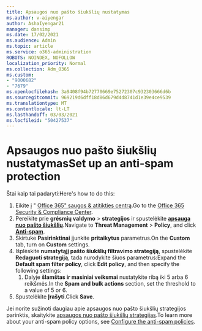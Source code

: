 ```yaml
---
title: Apsaugos nuo pašto šiukšlių nustatymas
ms.author: v-aiyengar
author: AshaIyengar21
manager: dansimp
ms.date: 17/02/2021
ms.audience: Admin
ms.topic: article
ms.service: o365-administration
ROBOTS: NOINDEX, NOFOLLOW
localization_priority: Normal
ms.collection: Adm_O365
ms.custom:
- "9000682"
- "7679"
ms.openlocfilehash: 3a9408f94b72770669e75272307c932303666d6b
ms.sourcegitcommit: 969219d6dff18d86d679d4d8741d1e39e4ce9539
ms.translationtype: MT
ms.contentlocale: lt-LT
ms.lasthandoff: 03/03/2021
ms.locfileid: "50427537"
---
```

# <a name="set-up-an-anti-spam-protection"></a><span data-ttu-id="d34ea-102">Apsaugos nuo pašto šiukšlių nustatymas</span><span class="sxs-lookup"><span data-stu-id="d34ea-102">Set up an anti-spam protection</span></span>

<span data-ttu-id="d34ea-103">Štai kaip tai padaryti:</span><span class="sxs-lookup"><span data-stu-id="d34ea-103">Here's how to do this:</span></span>

1. <span data-ttu-id="d34ea-104">Eikite į " [Office 365" saugos & atitikties centrą](https://go.microsoft.com/fwlink/p/?linkid=2077143).</span><span class="sxs-lookup"><span data-stu-id="d34ea-104">Go to the [Office 365 Security & Compliance Center](https://go.microsoft.com/fwlink/p/?linkid=2077143).</span></span>
1. <span data-ttu-id="d34ea-105">Pereikite prie **grėsmių valdymo**  >  **strategijos** ir spustelėkite **[apsauga nuo pašto šiukšlių](https://go.microsoft.com/fwlink/p/?linkid=2077143)**.</span><span class="sxs-lookup"><span data-stu-id="d34ea-105">Navigate to **Threat Management** > **Policy**, and click **[Anti-spam](https://go.microsoft.com/fwlink/p/?linkid=2077143)**.</span></span>
1. <span data-ttu-id="d34ea-106">Skirtuke **Pasirinktinai** įjunkite **pritaikytus** parametrus.</span><span class="sxs-lookup"><span data-stu-id="d34ea-106">On the **Custom** tab, turn on **Custom** settings.</span></span>
1. <span data-ttu-id="d34ea-107">Išplėskite **numatytąjį pašto šiukšlių filtravimo strategiją**, spustelėkite **Redaguoti strategiją**, tada nurodykite šiuos parametrus:</span><span class="sxs-lookup"><span data-stu-id="d34ea-107">Expand the **Default spam filter policy**,  click **Edit policy**, and then specify the following settings:</span></span>
    1. <span data-ttu-id="d34ea-108">Dalyje **šlamštas ir masiniai veiksmai** nustatykite ribą iki 5 arba 6 reikšmės.</span><span class="sxs-lookup"><span data-stu-id="d34ea-108">In the **Spam and bulk actions** section, set the threshold to a value of 5 or 6.</span></span>
1. <span data-ttu-id="d34ea-109">Spustelėkite **Įrašyti**.</span><span class="sxs-lookup"><span data-stu-id="d34ea-109">Click **Save**.</span></span>

<span data-ttu-id="d34ea-110">Jei norite sužinoti daugiau apie apsaugos nuo pašto šiukšlių strategijos parinktis, skaitykite [apsaugos nuo pašto šiukšlių strategijas](https://go.microsoft.com/fwlink/?linkid=2092051).</span><span class="sxs-lookup"><span data-stu-id="d34ea-110">To learn more about your anti-spam policy options, see [Configure the anti-spam policies](https://go.microsoft.com/fwlink/?linkid=2092051).</span></span>
